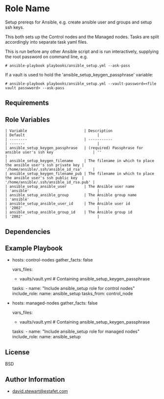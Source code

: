 Role Name
=========

Setup prereqs for Ansible, e.g. create ansible user and groups and setup ssh keys.

This both sets up the Control nodes and the Managed nodes. Tasks are split accordingly into separate task yaml files.

This is run before any other Ansible script and is run interactively, supplying the root password on command line, e.g.

```
# ansible-playbook playbooks/ansible_setup.yml --ask-pass 
```

If a vault is used to hold the 'ansible_setup_keygen_passphrase' variable:
```
# ansible-playbook playbooks/ansible_setup.yml --vault-password=<file vault passwword> --ask-pass 
```

Requirements
------------

Role Variables
--------------

```
| Variable                          | Description                                                       | Default                                 |
| --------                          | -----------                                                       | -------                                 |
| ansible_setup_keygen_passphrase   | (required) Passphrase for ansible user's ssh key                  | ''                                      |
| ansible_setup_keygen_filename     | The filename in which to place the ansible user's ssh private key | '/home/ansible/.ssh/ansible_id_rsa'     |
| ansible_setup_keygen_filename_pub | The filename in which to place the ansible user's ssh public key  | '/home/ansible/.ssh/ansible_id_rsa.pub' |
| ansible_setup_ansible_user        | The Ansible user name                                             | 'ansible'                               |
| ansible_setup_ansible_group       | The Ansible group name                                            | 'ansible'                               |
| ansible_setup_ansible_user_id     | The Ansible user id                                               | '2002'                                  |
| ansible_setup_ansible_group_id    | The Ansible group id                                              | '2002'                                  |

```

Dependencies
------------

Example Playbook
----------------

  - hosts: control-nodes
    gather_facts: false 

    vars_files:
      - vaults/vault.yml # Containing ansible_setup_keygen_passphrase

    tasks:
        - name: "Include ansible_setup role for control nodes"
          include_role:
            name: ansible_setup
            tasks_from: control_node

  - hosts: managed-nodes
    gather_facts: false 

    vars_files:
      - vaults/vault.yml # Containing ansible_setup_keygen_passphrase

    tasks:
        - name: "Include ansible_setup role for managed nodes"
          include_role:
            name: ansible_setup

        
License
-------

BSD

Author Information
------------------

- david.stewart@estafet.com
